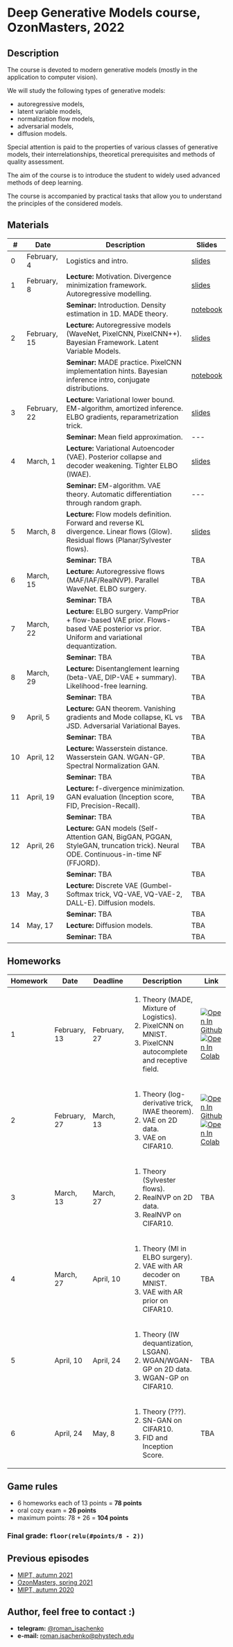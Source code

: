 # Deep Generative Models course, OzonMasters, 2022

## Description
The course is devoted to modern generative models (mostly in the application to computer vision). 

We will study the following types of generative models: 
- autoregressive models, 
- latent variable models, 
- normalization flow models, 
- adversarial models,
- diffusion models.

Special attention is paid to the properties of various classes of generative models, their interrelationships, theoretical prerequisites and methods of quality assessment.

The aim of the course is to introduce the student to widely used advanced methods of deep learning.

The course is accompanied by practical tasks that allow you to understand the principles of the considered models.

## Materials

| # | Date | Description | Slides |
|---------|------|-------------|---------|
| 0 | February, 4 | Logistics and intro. | [slides](lectures/intro.pdf) |
| 1 | February, 8 | <b>Lecture:</b> Motivation. Divergence minimization framework. Autoregressive modelling. | [slides](lectures/lecture1/Isachenko2022DeepGenerativeModels1.pdf) |
|  |  | <b>Seminar:</b> Introduction. Density estimation in 1D. MADE theory. | [notebook](seminars/seminar1/1D_histogram.ipynb) |
| 2 | February, 15 | <b>Lecture:</b> Autoregressive models (WaveNet, PixelCNN, PixelCNN++). Bayesian Framework. Latent Variable Models. | [slides](lectures/lecture2/Isachenko2022DeepGenerativeModels2.pdf) |
|  |  | <b>Seminar:</b> MADE practice. PixelCNN implementation hints. Bayesian inference intro, conjugate distributions. | [notebook](seminars/seminar2/MADE.ipynb) |
| 3 | February, 22 | <b>Lecture:</b> Variational lower bound. EM-algorithm, amortized inference. ELBO gradients, reparametrization trick. | [slides](lectures/lecture3/Isachenko2022DeepGenerativeModels3.pdf) |
|  |  | <b>Seminar:</b> Mean field approximation. | --- |
| 4 | March, 1 | <b>Lecture:</b> Variational Autoencoder (VAE). Posterior collapse and decoder weakening. Tighter ELBO (IWAE). | [slides](lectures/lecture4/Isachenko2022DeepGenerativeModels4.pdf) |
|  |  | <b>Seminar:</b> EM-algorithm. VAE theory. Automatic differentiation through random graph. | --- |
| 5 | March, 8 | <b>Lecture:</b> Flow models definition. Forward and reverse KL divergence. Linear flows (Glow). Residual flows (Planar/Sylvester flows). | [slides](lectures/lecture5/Isachenko2022DeepGenerativeModels5.pdf) |
|  |  | <b>Seminar:</b> TBA | TBA |
| 6 | March, 15 | <b>Lecture:</b> Autoregressive flows (MAF/IAF/RealNVP). Parallel WaveNet. ELBO surgery. | TBA |
|  |  | <b>Seminar:</b> TBA | TBA |
| 7 | March, 22 | <b>Lecture:</b> ELBO surgery. VampPrior + flow-based VAE prior. Flows-based VAE posterior vs prior. Uniform and variational dequantization. | TBA |
|  |  | <b>Seminar:</b> TBA | TBA |
| 8 | March, 29 | <b>Lecture:</b> Disentanglement learning (beta-VAE, DIP-VAE + summary). Likelihood-free learning. | TBA |
|  |  | <b>Seminar:</b> TBA | TBA |
| 9 | April, 5 | <b>Lecture:</b> GAN theorem. Vanishing gradients and Mode collapse, KL vs JSD. Adversarial Variational Bayes. | TBA |
|  |  | <b>Seminar:</b> TBA | TBA |
| 10 | April, 12 | <b>Lecture:</b> Wasserstein distance. Wasserstein GAN. WGAN-GP. Spectral Normalization GAN. | TBA |
|  |  | <b>Seminar:</b> TBA | TBA |
| 11 | April, 19 | <b>Lecture:</b> f-divergence minimization. GAN evaluation (Inception score, FID, Precision-Recall). | TBA |
|  |  | <b>Seminar:</b> TBA | TBA |
| 12 | April, 26 | <b>Lecture:</b> GAN models (Self-Attention GAN, BigGAN, PGGAN, StyleGAN, truncation trick). Neural ODE. Continuous-in-time NF (FFJORD). | TBA |
|  |  | <b>Seminar:</b> TBA | TBA |
| 13 | May, 3 | <b>Lecture:</b> Discrete VAE (Gumbel-Softmax trick, VQ-VAE, VQ-VAE-2, DALL-E). Diffusion models. | TBA |
|  |  | <b>Seminar:</b> TBA | TBA |
| 14 | May, 17 | <b>Lecture:</b> Diffusion models. | TBA |
|  |  | <b>Seminar:</b> TBA | TBA |

## Homeworks 
| Homework | Date | Deadline | Description | Link |
|---------|------|-------------|--------|-------|
| 1 | February, 13 | February, 27 | <ol><li>Theory (MADE, Mixture of Logistics).</li><li>PixelCNN on MNIST.</li><li>PixelCNN autocomplete and receptive field.</li></ol> | [![Open In Github](https://img.shields.io/static/v1.svg?logo=github&label=Repo&message=Open%20in%20Github&color=lightgrey)](homeworks/hw1.ipynb)<br>[![Open In Colab](https://colab.research.google.com/assets/colab-badge.svg)](https://colab.research.google.com/github/r-isachenko/2022-DGM-Ozon-course/blob/main/homeworks/hw1.ipynb) |
| 2 | February, 27 | March, 13 | <ol><li>Theory (log-derivative trick, IWAE theorem).</li><li>VAE on 2D data.</li><li>VAE on CIFAR10.</li></ol> | [![Open In Github](https://img.shields.io/static/v1.svg?logo=github&label=Repo&message=Open%20in%20Github&color=lightgrey)](homeworks/hw2.ipynb)<br>[![Open In Colab](https://colab.research.google.com/assets/colab-badge.svg)](https://colab.research.google.com/github/r-isachenko/2022-DGM-Ozon-course/blob/main/homeworks/hw2.ipynb) |
| 3 | March, 13 | March, 27 | <ol><li>Theory (Sylvester flows).</li><li>RealNVP on 2D data.</li><li>RealNVP on CIFAR10.</li></ol> | TBA |
| 4 | March, 27 | April, 10 | <ol><li>Theory (MI in ELBO surgery).</li><li>VAE with AR decoder on MNIST.</li><li>VAE with AR prior on CIFAR10.</li></ol> | TBA |
| 5 | April, 10 | April, 24 | <ol><li>Theory (IW dequantization, LSGAN).</li><li>WGAN/WGAN-GP on 2D data.</li><li>WGAN-GP on CIFAR10.</li></ol> | TBA |
| 6 | April, 24 | May, 8 | <ol><li>Theory (???).</li><li>SN-GAN on CIFAR10.</li><li>FID and Inception Score.</li></ol> | TBA |

## Game rules
- 6 homeworks each of 13 points = **78 points**
- oral cozy exam = **26 points**
- maximum points: 78 + 26 = **104 points**
### Final grade: `floor(relu(#points/8 - 2))`

## Previous episodes
- [MIPT, autumn 2021](https://github.com/r-isachenko/2021-DGM-MIPT-course)
- [OzonMasters, spring 2021](https://github.com/r-isachenko/2021-DGM-Ozon-course)
- [MIPT, autumn 2020](https://github.com/r-isachenko/2020-DGM-MIPT-course)

## Author, feel free to contact :)

- **telegram:** [@roman_isachenko](https://t.me/roman_isachenko)
- **e-mail:** roman.isachenko@phystech.edu
